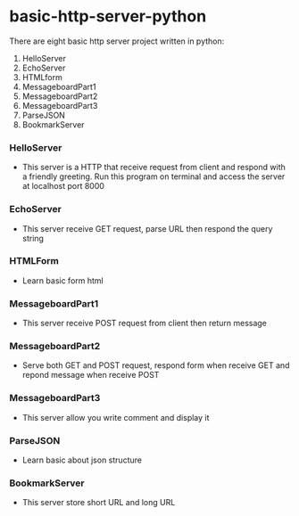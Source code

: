 # basic-http-server-python

There are eight basic http server project written in python:

1. HelloServer
2. EchoServer
3. HTMLform
4. MessageboardPart1
5. MessageboardPart2
6. MessageboardPart3
7. ParseJSON
8. BookmarkServer

### HelloServer
* This server is a HTTP that receive request from client and respond with a friendly greeting. Run this program on terminal and access the server at localhost port 8000 
### EchoServer
* This server receive GET request, parse URL then respond the query string 
### HTMLForm
* Learn basic form html
### MessageboardPart1
* This server receive POST request from client then return message
### MessageboardPart2
* Serve both GET and POST request, respond form when receive GET and repond message when receive POST
### MessageboardPart3
* This server allow you write comment and display it
### ParseJSON
* Learn basic about json structure
### BookmarkServer
* This server store short URL and long URL
